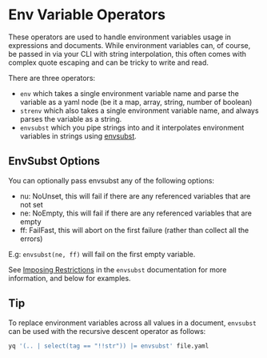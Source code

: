 # Env Variable Operators

These operators are used to handle environment variables usage in expressions and documents. While environment variables can, of course, be passed in via your CLI with string interpolation, this often comes with complex quote escaping and can be tricky to write and read. 

There are three operators:
-  `env` which takes a single environment variable name and parse the variable as a yaml node (be it a map, array, string, number of boolean) 
- `strenv` which also takes a single environment variable name, and always parses the variable as a string.
- `envsubst` which you pipe strings into and it interpolates environment variables in strings using [envsubst](https://github.com/a8m/envsubst). 


## EnvSubst Options
You can optionally pass envsubst any of the following options:
  - nu: NoUnset, this will fail if there are any referenced variables that are not set
  - ne: NoEmpty, this will fail if there are any referenced variables that are empty
  - ff: FailFast, this will abort on the first failure (rather than collect all the errors)

E.g:
`envsubst(ne, ff)` will fail on the first empty variable.

See [Imposing Restrictions](https://github.com/a8m/envsubst#imposing-restrictions) in the `envsubst` documentation for more information, and below for examples.

## Tip
To replace environment variables across all values in a document, `envsubst` can be used with the recursive descent operator
as follows:

```bash
yq '(.. | select(tag == "!!str")) |= envsubst' file.yaml
```

